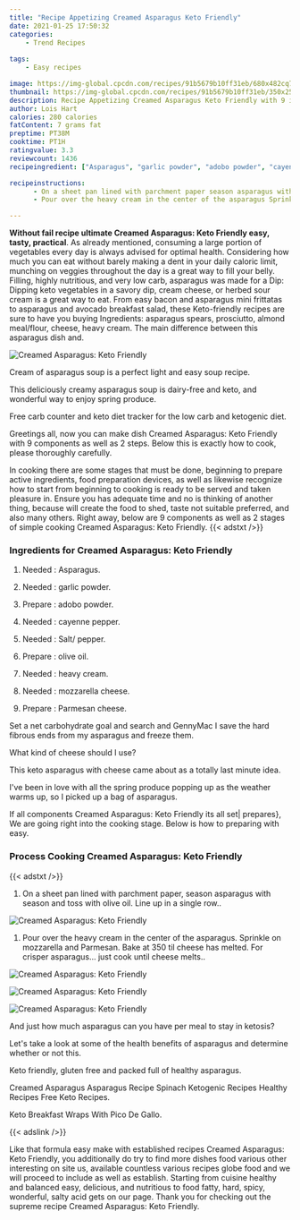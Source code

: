 ```yaml
---
title: "Recipe Appetizing Creamed Asparagus Keto Friendly"
date: 2021-01-25 17:50:32
categories:
    - Trend Recipes
    
tags:
    - Easy recipes

image: https://img-global.cpcdn.com/recipes/91b5679b10ff31eb/680x482cq70/creamed-asparagus-keto-friendly-recipe-main-photo.jpg
thumbnail: https://img-global.cpcdn.com/recipes/91b5679b10ff31eb/350x250cq70/creamed-asparagus-keto-friendly-recipe-main-photo.jpg
description: Recipe Appetizing Creamed Asparagus Keto Friendly with 9 ingredients and 2 stages of easy cooking.
author: Lois Hart
calories: 280 calories
fatContent: 7 grams fat
preptime: PT38M
cooktime: PT1H
ratingvalue: 3.3
reviewcount: 1436
recipeingredient: ["Asparagus", "garlic powder", "adobo powder", "cayenne pepper", "Salt pepper", "olive oil", "heavy cream", "mozzarella cheese", "Parmesan cheese"]

recipeinstructions: 
      - On a sheet pan lined with parchment paper season asparagus with season and toss with olive oil Line up in a single row 
      - Pour over the heavy cream in the center of the asparagus Sprinkle on mozzarella and Parmesan Bake at 350 til cheese has melted For crisper asparagus just cook until cheese melts

---
```




**Without fail recipe ultimate Creamed Asparagus: Keto Friendly easy, tasty, practical**. As already mentioned, consuming a large portion of vegetables every day is always advised for optimal health. Considering how much you can eat without barely making a dent in your daily caloric limit, munching on veggies throughout the day is a great way to fill your belly. Filling, highly nutritious, and very low carb, asparagus was made for a Dip: Dipping keto vegetables in a savory dip, cream cheese, or herbed sour cream is a great way to eat. From easy bacon and asparagus mini frittatas to asparagus and avocado breakfast salad, these Keto-friendly recipes are sure to have you buying Ingredients: asparagus spears, prosciutto, almond meal/flour, cheese, heavy cream. The main difference between this asparagus dish and.


![Creamed Asparagus: Keto Friendly](https://img-global.cpcdn.com/recipes/91b5679b10ff31eb/680x482cq70/creamed-asparagus-keto-friendly-recipe-main-photo.jpg "Creamed Asparagus: Keto Friendly")



Cream of asparagus soup is a perfect light and easy soup recipe.

This deliciously creamy asparagus soup is dairy-free and keto, and wonderful way to enjoy spring produce.

Free carb counter and keto diet tracker for the low carb and ketogenic diet.


Greetings all, now you can make dish Creamed Asparagus: Keto Friendly with 9 components as well as 2 steps. Below this is exactly how to cook, please thoroughly carefully.

In cooking there are some stages that must be done, beginning to prepare active ingredients, food preparation devices, as well as likewise recognize how to start from beginning to cooking is ready to be served and taken pleasure in. Ensure you has adequate time and no is thinking of another thing, because will create the food to shed, taste not suitable preferred, and also many others. Right away, below are 9 components as well as 2 stages of simple cooking Creamed Asparagus: Keto Friendly.
{{< adstxt />}}

### Ingredients for Creamed Asparagus: Keto Friendly


1. Needed  : Asparagus.

1. Needed  : garlic powder.

1. Prepare  : adobo powder.

1. Needed  : cayenne pepper.

1. Needed  : Salt/ pepper.

1. Prepare  : olive oil.

1. Needed  : heavy cream.

1. Needed  : mozzarella cheese.

1. Prepare  : Parmesan cheese.


Set a net carbohydrate goal and search and GennyMac I save the hard fibrous ends from my asparagus and freeze them.

What kind of cheese should I use?

This keto asparagus with cheese came about as a totally last minute idea.

I&#39;ve been in love with all the spring produce popping up as the weather warms up, so I picked up a bag of asparagus.


If all components Creamed Asparagus: Keto Friendly its all set| prepares}, We are going right into the cooking stage. Below is how to preparing with easy.

### Process Cooking Creamed Asparagus: Keto Friendly

{{< adstxt />}}


1. On a sheet pan lined with parchment paper, season asparagus with season and toss with olive oil. Line up in a single row..



![Creamed Asparagus: Keto Friendly](https://img-global.cpcdn.com/steps/ae6420674d5c99a0/160x128cq70/creamed-asparagus-keto-friendly-recipe-step-1-photo.jpg" "Creamed Asparagus: Keto Friendly")



1. Pour over the heavy cream in the center of the asparagus. Sprinkle on mozzarella and Parmesan. Bake at 350 til cheese has melted. For crisper asparagus... just cook until cheese melts..



![Creamed Asparagus: Keto Friendly](https://img-global.cpcdn.com/steps/490e2335d3fa6269/160x128cq70/creamed-asparagus-keto-friendly-recipe-step-2-photo.jpg" "Creamed Asparagus: Keto Friendly")

![Creamed Asparagus: Keto Friendly](https://img-global.cpcdn.com/steps/5ddbdb047b9c3816/160x128cq70/creamed-asparagus-keto-friendly-recipe-step-2-photo.jpg" "Creamed Asparagus: Keto Friendly")

![Creamed Asparagus: Keto Friendly](https://img-global.cpcdn.com/steps/3560005afe4a9754/160x128cq70/creamed-asparagus-keto-friendly-recipe-step-2-photo.jpg" "Creamed Asparagus: Keto Friendly")




And just how much asparagus can you have per meal to stay in ketosis?

Let&#39;s take a look at some of the health benefits of asparagus and determine whether or not this.

Keto friendly, gluten free and packed full of healthy asparagus.

Creamed Asparagus Asparagus Recipe Spinach Ketogenic Recipes Healthy Recipes Free Keto Recipes.

Keto Breakfast Wraps With Pico De Gallo.


{{< adslink />}}

Like that formula easy make with established recipes Creamed Asparagus: Keto Friendly, you additionally do try to find more dishes food various other interesting on site us, available countless various recipes globe food and we will proceed to include as well as establish. Starting from cuisine healthy and balanced easy, delicious, and nutritious to food fatty, hard, spicy, wonderful, salty acid gets on our page. Thank you for checking out the supreme recipe Creamed Asparagus: Keto Friendly.

